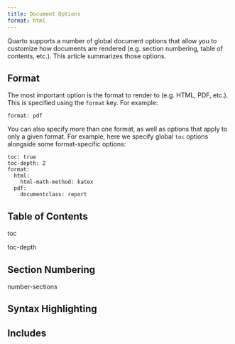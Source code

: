 ```yaml
---
title: Document Options
format: html
---
```


Quarto supports a number of global document options that allow you to customize how documents are rendered (e.g. section numbering, table of contents, etc.). This article summarizes those options.

## Format

The most important option is the format to render to (e.g. HTML, PDF, etc.). This is specified using the `format` key. For example:

``` {.yaml}
format: pdf
```

You can also specify more than one format, as well as options that apply to only a given format. For example, here we specify global `toc` options alongside some format-specific options:

``` {.yaml}
toc: true
toc-depth: 2
format:
  html:
    html-math-method: katex
  pdf:
    documentclass: report
```

## Table of Contents

toc

toc-depth

## Section Numbering

number-sections

## Syntax Highlighting

## Includes

